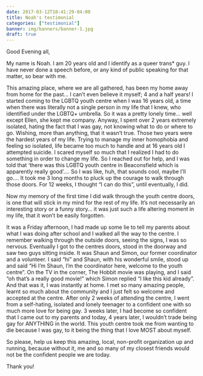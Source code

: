 ```yaml
---
date: 2017-03-12T10:41:29-04:00
title: Noah's testimonial
categories: ["testimonial"]
banner: img/banners/banner-1.jpg
draft: true
---
```


Good Evening all,

My name is Noah. I am 20 years old and I identify as a queer trans* guy. I have never done a speech before, or any kind of public speaking for that matter, so bear with me.

This amazing place, where we are all gathered, has been my home away from home for the past… I can’t even believe it myself; 4 and a half years! I started coming to the LGBTQ youth centre when I was 16 years old, a time when there was literally not a single person in my life that I knew, who identified under the LGBTQ+ umbrella. So it was a pretty lonely time… well except Ellen, she kept me company. Anyway, I spent over 2 years extremely isolated, hating the fact that I was gay, not knowing what to do or where to go. Wishing, more than anything, that it wasn’t true. Those two years were the hardest years of my life. Trying to manage my inner homophobia and feeling so isolated, life became too much to handle and at 16 years old I attempted suicide. I scared myself so much that I realized I had to do something in order to change my life. So I reached out for help, and I was told that ‘there was this LGBTQ youth centre in Beaconsfield which is apparently really good’…. So I was like, huh, that sounds cool, maybe I’ll go.... It took me 3 long months to pluck up the courage to walk through those doors. For 12 weeks, I thought “I can do this”, until eventually, I did.

Now my memory of the first time I did walk through the youth centre doors, is one that will stick in my mind for the rest of my life. It’s not necessarily an interesting story or a funny story… it was just such a life altering moment in my life, that it won’t be easily forgotten.

It was a Friday afternoon, I had made up some lie to tell my parents about what I was doing after school and I walked all the way to the centre. I remember walking through the outside doors, seeing the signs, I was so nervous. Eventually I got to the centres doors, stood in the doorway and saw two guys sitting inside. It was Shaun and Simon, our former coordinator and a volunteer. I said “hi” and Shaun, with his wonderful smile, stood up and said “Hi I’m Shaun, I’m the coordinator here, welcome to the youth centre”. On the TV in the corner, The Hobbit movie was playing, and I said “oh that’s a really good movie!” which Simon replied “I like this kid already”. And that was it, I was instantly at home. I met so many amazing people, learnt so much about the community and I just felt so welcome and accepted at the centre. After only 2 weeks of attending the centre, I went from a self-hating, isolated and lonely teenager to a confident one with so much more love for being gay. 3 weeks later, I had become so confident that I came out to my parents and today, 4 years later, I wouldn’t trade being gay for ANYTHING in the world. This youth centre took me from wanting to die because I was gay, to it being the thing that I love MOST about myself.


So please, help us keep this amazing, local, non-profit organization up and running, because without it, me and so many of my closest friends would not be the confident people we are today.

Thank you!